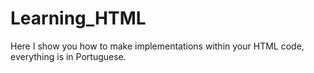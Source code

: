# Learning_HTML

Here I show you how to make implementations within your HTML code, everything is in Portuguese.
